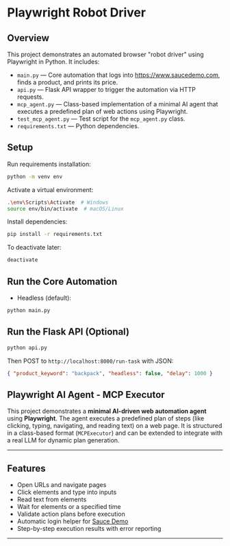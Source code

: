 # Playwright Robot Driver

## Overview

This project demonstrates an automated browser "robot driver" using Playwright in Python.
It includes:

-   `main.py` — Core automation that logs into https://www.saucedemo.com, finds a product, and prints its price.
-   `api.py` — Flask API wrapper to trigger the automation via HTTP requests.
-   `mcp_agent.py` — Class-based implementation of a minimal AI agent that executes a predefined plan of web actions using Playwright.
-   `test_mcp_agent.py` — Test script for the `mcp_agent.py` class.
-   `requirements.txt` — Python dependencies.

## Setup

Run requirements installation:

```bash
python -m venv env
```

Activate a virtual environment:

```bash
.\env\Scripts\Activate  # Windows
source env/bin/activate  # macOS/Linux
```

Install dependencies:

```bash
pip install -r requirements.txt
```

To deactivate later:

```bash
deactivate
```

## Run the Core Automation

-   Headless (default):

```bash
python main.py
```

## Run the Flask API (Optional)

```bash
python api.py
```

Then POST to `http://localhost:8000/run-task` with JSON:

```json
{ "product_keyword": "backpack", "headless": false, "delay": 1000 }
```

##

## Playwright AI Agent - MCP Executor

This project demonstrates a **minimal AI-driven web automation agent** using **Playwright**. The agent executes a predefined plan of steps (like clicking, typing, navigating, and reading text) on a web page. It is structured in a class-based format (`MCPExecutor`) and can be extended to integrate with a real LLM for dynamic plan generation.

---

## Features

-   Open URLs and navigate pages
-   Click elements and type into inputs
-   Read text from elements
-   Wait for elements or a specified time
-   Validate action plans before execution
-   Automatic login helper for [Sauce Demo](https://www.saucedemo.com/)
-   Step-by-step execution results with error reporting

---
